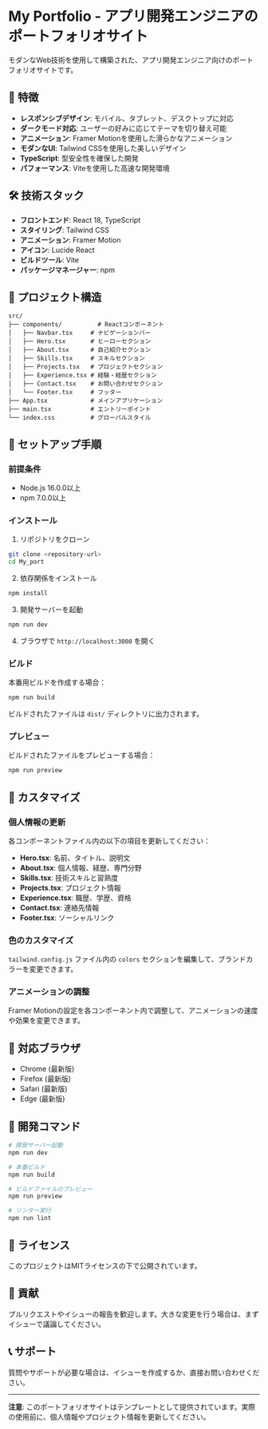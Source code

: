 # My Portfolio - アプリ開発エンジニアのポートフォリオサイト

モダンなWeb技術を使用して構築された、アプリ開発エンジニア向けのポートフォリオサイトです。

## 🚀 特徴

- **レスポンシブデザイン**: モバイル、タブレット、デスクトップに対応
- **ダークモード対応**: ユーザーの好みに応じてテーマを切り替え可能
- **アニメーション**: Framer Motionを使用した滑らかなアニメーション
- **モダンなUI**: Tailwind CSSを使用した美しいデザイン
- **TypeScript**: 型安全性を確保した開発
- **パフォーマンス**: Viteを使用した高速な開発環境

## 🛠️ 技術スタック

- **フロントエンド**: React 18, TypeScript
- **スタイリング**: Tailwind CSS
- **アニメーション**: Framer Motion
- **アイコン**: Lucide React
- **ビルドツール**: Vite
- **パッケージマネージャー**: npm

## 📁 プロジェクト構造

```
src/
├── components/          # Reactコンポーネント
│   ├── Navbar.tsx     # ナビゲーションバー
│   ├── Hero.tsx       # ヒーローセクション
│   ├── About.tsx      # 自己紹介セクション
│   ├── Skills.tsx     # スキルセクション
│   ├── Projects.tsx   # プロジェクトセクション
│   ├── Experience.tsx # 経験・経歴セクション
│   ├── Contact.tsx    # お問い合わせセクション
│   └── Footer.tsx     # フッター
├── App.tsx            # メインアプリケーション
├── main.tsx           # エントリーポイント
└── index.css          # グローバルスタイル
```

## 🚀 セットアップ手順

### 前提条件

- Node.js 16.0.0以上
- npm 7.0.0以上

### インストール

1. リポジトリをクローン
```bash
git clone <repository-url>
cd My_port
```

2. 依存関係をインストール
```bash
npm install
```

3. 開発サーバーを起動
```bash
npm run dev
```

4. ブラウザで `http://localhost:3000` を開く

### ビルド

本番用ビルドを作成する場合：

```bash
npm run build
```

ビルドされたファイルは `dist/` ディレクトリに出力されます。

### プレビュー

ビルドされたファイルをプレビューする場合：

```bash
npm run preview
```

## 🎨 カスタマイズ

### 個人情報の更新

各コンポーネントファイル内の以下の項目を更新してください：

- **Hero.tsx**: 名前、タイトル、説明文
- **About.tsx**: 個人情報、経歴、専門分野
- **Skills.tsx**: 技術スキルと習熟度
- **Projects.tsx**: プロジェクト情報
- **Experience.tsx**: 職歴、学歴、資格
- **Contact.tsx**: 連絡先情報
- **Footer.tsx**: ソーシャルリンク

### 色のカスタマイズ

`tailwind.config.js` ファイル内の `colors` セクションを編集して、ブランドカラーを変更できます。

### アニメーションの調整

Framer Motionの設定を各コンポーネント内で調整して、アニメーションの速度や効果を変更できます。

## 📱 対応ブラウザ

- Chrome (最新版)
- Firefox (最新版)
- Safari (最新版)
- Edge (最新版)

## 🔧 開発コマンド

```bash
# 開発サーバー起動
npm run dev

# 本番ビルド
npm run build

# ビルドファイルのプレビュー
npm run preview

# リンター実行
npm run lint
```

## 📄 ライセンス

このプロジェクトはMITライセンスの下で公開されています。

## 🤝 貢献

プルリクエストやイシューの報告を歓迎します。大きな変更を行う場合は、まずイシューで議論してください。

## 📞 サポート

質問やサポートが必要な場合は、イシューを作成するか、直接お問い合わせください。

---

**注意**: このポートフォリオサイトはテンプレートとして提供されています。実際の使用前に、個人情報やプロジェクト情報を更新してください。
